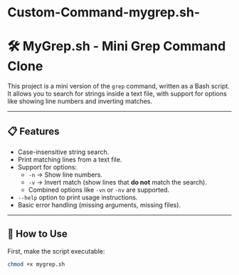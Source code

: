 # Custom-Command-mygrep.sh-
# 🛠️ MyGrep.sh - Mini Grep Command Clone

This project is a mini version of the `grep` command, written as a Bash script.  
It allows you to search for strings inside a text file, with support for options like showing line numbers and inverting matches.

---

## 📋 Features
- Case-insensitive string search.
- Print matching lines from a text file.
- Support for options:
  - `-n` → Show line numbers.
  - `-v` → Invert match (show lines that **do not** match the search).
  - Combined options like `-vn` or `-nv` are supported.
- `--help` option to print usage instructions.
- Basic error handling (missing arguments, missing files).

---

## 🚀 How to Use

First, make the script executable:

```bash
chmod +x mygrep.sh
